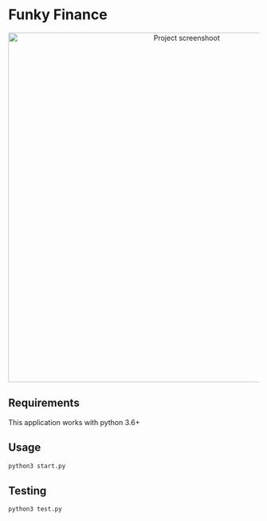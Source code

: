 # Funky Finance

<p align="center">
  <img src="https://i.imgur.com/UoAjEzu.png" width="700px" alt="Project screenshoot" />
</p>

## Requirements

This application works with python 3.6+

## Usage

```bash
python3 start.py
```

## Testing

```bash
python3 test.py
```
